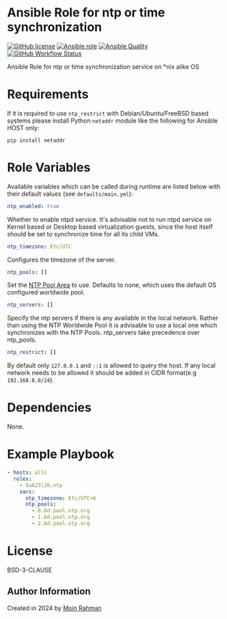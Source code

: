 # Ansible Role for ntp or time synchronization
[![GitHub license](https://img.shields.io/github/license/5u623l20/ansible-role-ntp)](https://github.com/5u623l20/ansible-role-ntp/blob/master/LICENSE)
[![Ansible role](https://img.shields.io/ansible/role/47505)](https://galaxy.ansible.com/5u623l20/ntp)
[![Ansible Quality](https://img.shields.io/ansible/quality/47505)](https://galaxy.ansible.com/5u623l20/ntp)
[![GitHub Workflow Status](https://img.shields.io/github/workflow/status/5u623l20/ansible-role-ntp/CI)](https://github.com/5u623l20/ansible-role-ntp/actions/workflows/main.yml)

Ansible Role for ntp or time synchronization service on *nix alike OS

# Requirements

If it is required to use `ntp_restrict` with Debian/Ubuntu/FreeBSD based systems please install Python `netaddr` module like the following for Ansible HOST only:
```shell
pip install netaddr
```

# Role Variables

Available variables which can be called during runtime are listed below with their default values (see `defaults/main.yml`):

```yaml
ntp_enabled: true
```

Whether to enable ntpd service. It's advisable not to run ntpd service on Kernel based or Desktop based virtualization guests, since the host itself should be set to synchronize time for all its child VMs.

```yaml
ntp_timezone: Etc/UTC
```

Configures the timezone of the server.

```yaml
ntp_pools: []
```

Set the [NTP Pool Area](http://support.ntp.org/bin/view/Servers/NTPPoolServers) to use. Defaults to none, which uses the default OS configured worldwide pool.

```yaml
ntp_servers: []
```

Specify the ntp servers if there is any available in the local network. Rather than using the NTP Worldwide Pool it is advisable to use a local one which synchronizes with the NTP Pools. ntp_servers take precedence over ntp_pools.

```yaml
ntp_restrict: []
```

By default only `127.0.0.1` and `::1` is allowed to query the host. If any local network needs to be allowed it should be added in CIDR format(e.g `192.168.0.0/24`).

# Dependencies

None.

# Example Playbook

```yaml
- hosts: alls
  roles:
    - 5u623l20.ntp
    vars:
      ntp_timezone: Etc/UTC+6
      ntp_pools:
        - 0.bd.pool.ntp.org
        - 1.bd.pool.ntp.org
        - 2.bd.pool.ntp.org
```

# License
BSD-3-CLAUSE

Author Information
------------------
Created in 2024 by [Moin Rahman](https://bofh.im)

